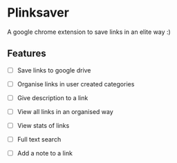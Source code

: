 Plinksaver
=============
A google chrome extension to save links in an elite way :)

## Features ##
- [ ] Save links to google drive
- [ ] Organise links in user created categories
- [ ] Give description to a link
- [ ] View all links in an organised way
- [ ] View stats of links
- [ ] Full text search
- [ ] Add a note to a link

